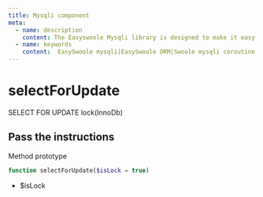 ```yaml
---
title: Mysqli component
meta:
  - name: description
    content: The Easyswoole Mysqli library is designed to make it easy for users to make a database call in an object-oriented form. And provide basic support for advanced usage such as Orm components.
  - name: keywords
    content:  EasySwoole mysqli|EasySwoole ORM|Swoole mysqli coroutine client|swoole ORM
---
```

# selectForUpdate

SELECT FOR UPDATE lock(InnoDb)

## Pass the instructions

Method prototype
```php
function selectForUpdate($isLock = true)
```

- $isLock   